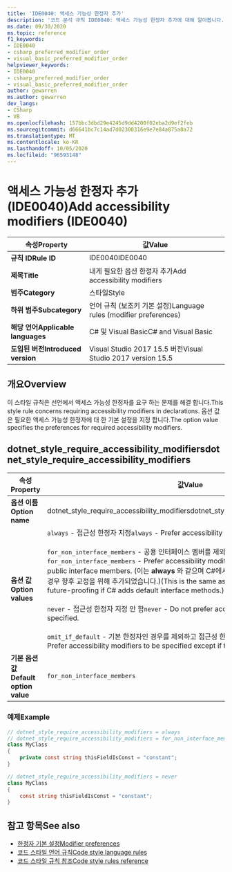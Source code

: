 ```yaml
---
title: 'IDE0040: 액세스 가능성 한정자 추가'
description: '코드 분석 규칙 IDE0040: 액세스 가능성 한정자 추가에 대해 알아봅니다.'
ms.date: 09/30/2020
ms.topic: reference
f1_keywords:
- IDE0040
- csharp_preferred_modifier_order
- visual_basic_preferred_modifier_order
helpviewer_keywords:
- IDE0040
- csharp_preferred_modifier_order
- visual_basic_preferred_modifier_order
author: gewarren
ms.author: gewarren
dev_langs:
- CSharp
- VB
ms.openlocfilehash: 157bbc3dbd29e4245d9dd4200f02eba2d9ef2feb
ms.sourcegitcommit: d66641bc7c14ad7d02300316e9e7e84a875a0a72
ms.translationtype: MT
ms.contentlocale: ko-KR
ms.lasthandoff: 10/05/2020
ms.locfileid: "96593148"
---
```

# <a name="add-accessibility-modifiers-ide0040"></a><span data-ttu-id="6a593-103">액세스 가능성 한정자 추가 (IDE0040)</span><span class="sxs-lookup"><span data-stu-id="6a593-103">Add accessibility modifiers (IDE0040)</span></span>

|<span data-ttu-id="6a593-104">속성</span><span class="sxs-lookup"><span data-stu-id="6a593-104">Property</span></span>|<span data-ttu-id="6a593-105">값</span><span class="sxs-lookup"><span data-stu-id="6a593-105">Value</span></span>|
|-|-|
| <span data-ttu-id="6a593-106">**규칙 ID**</span><span class="sxs-lookup"><span data-stu-id="6a593-106">**Rule ID**</span></span> | <span data-ttu-id="6a593-107">IDE0040</span><span class="sxs-lookup"><span data-stu-id="6a593-107">IDE0040</span></span> |
| <span data-ttu-id="6a593-108">**제목**</span><span class="sxs-lookup"><span data-stu-id="6a593-108">**Title**</span></span> | <span data-ttu-id="6a593-109">내게 필요한 옵션 한정자 추가</span><span class="sxs-lookup"><span data-stu-id="6a593-109">Add accessibility modifiers</span></span> |
| <span data-ttu-id="6a593-110">**범주**</span><span class="sxs-lookup"><span data-stu-id="6a593-110">**Category**</span></span> | <span data-ttu-id="6a593-111">스타일</span><span class="sxs-lookup"><span data-stu-id="6a593-111">Style</span></span> |
| <span data-ttu-id="6a593-112">**하위 범주**</span><span class="sxs-lookup"><span data-stu-id="6a593-112">**Subcategory**</span></span> | <span data-ttu-id="6a593-113">언어 규칙 (보조키 기본 설정)</span><span class="sxs-lookup"><span data-stu-id="6a593-113">Language rules (modifier preferences)</span></span> |
| <span data-ttu-id="6a593-114">**해당 언어**</span><span class="sxs-lookup"><span data-stu-id="6a593-114">**Applicable languages**</span></span> | <span data-ttu-id="6a593-115">C# 및 Visual Basic</span><span class="sxs-lookup"><span data-stu-id="6a593-115">C# and Visual Basic</span></span> |
| <span data-ttu-id="6a593-116">**도입된 버전**</span><span class="sxs-lookup"><span data-stu-id="6a593-116">**Introduced version**</span></span> | <span data-ttu-id="6a593-117">Visual Studio 2017 15.5 버전</span><span class="sxs-lookup"><span data-stu-id="6a593-117">Visual Studio 2017 version 15.5</span></span> |

## <a name="overview"></a><span data-ttu-id="6a593-118">개요</span><span class="sxs-lookup"><span data-stu-id="6a593-118">Overview</span></span>

<span data-ttu-id="6a593-119">이 스타일 규칙은 선언에서 액세스 가능성 한정자를 요구 하는 문제를 해결 합니다.</span><span class="sxs-lookup"><span data-stu-id="6a593-119">This style rule concerns requiring accessibility modifiers in declarations.</span></span> <span data-ttu-id="6a593-120">옵션 값은 필요한 액세스 가능성 한정자에 대 한 기본 설정을 지정 합니다.</span><span class="sxs-lookup"><span data-stu-id="6a593-120">The option value specifies the preferences for required accessibility modifiers.</span></span>

## <a name="dotnet_style_require_accessibility_modifiers"></a><span data-ttu-id="6a593-121">dotnet_style_require_accessibility_modifiers</span><span class="sxs-lookup"><span data-stu-id="6a593-121">dotnet_style_require_accessibility_modifiers</span></span>

|<span data-ttu-id="6a593-122">속성</span><span class="sxs-lookup"><span data-stu-id="6a593-122">Property</span></span>|<span data-ttu-id="6a593-123">값</span><span class="sxs-lookup"><span data-stu-id="6a593-123">Value</span></span>|
|-|-|
| <span data-ttu-id="6a593-124">**옵션 이름**</span><span class="sxs-lookup"><span data-stu-id="6a593-124">**Option name**</span></span> | <span data-ttu-id="6a593-125">dotnet_style_require_accessibility_modifiers</span><span class="sxs-lookup"><span data-stu-id="6a593-125">dotnet_style_require_accessibility_modifiers</span></span>
| <span data-ttu-id="6a593-126">**옵션 값**</span><span class="sxs-lookup"><span data-stu-id="6a593-126">**Option values**</span></span> | <span data-ttu-id="6a593-127">`always` - 접근성 한정자 지정</span><span class="sxs-lookup"><span data-stu-id="6a593-127">`always` - Prefer accessibility modifiers to be specified.</span></span><br /><br /><span data-ttu-id="6a593-128">`for_non_interface_members` - 공용 인터페이스 멤버를 제외하고 접근성 한정자 선언</span><span class="sxs-lookup"><span data-stu-id="6a593-128">`for_non_interface_members` - Prefer accessibility modifiers to be declared except for public interface members.</span></span> <span data-ttu-id="6a593-129">(이는 **always** 와 같으며 C#에서 기본 인터페이스의 메서드를 추가할 경우 향후 교정을 위해 추가되었습니다.)</span><span class="sxs-lookup"><span data-stu-id="6a593-129">(This is the same as **always** and has been added for future-proofing if C# adds default interface methods.)</span></span><br /><br /><span data-ttu-id="6a593-130">`never` - 접근성 한정자 지정 안 함</span><span class="sxs-lookup"><span data-stu-id="6a593-130">`never` - Do not prefer accessibility modifiers to be specified.</span></span><br /><br /><span data-ttu-id="6a593-131">`omit_if_default` - 기본 한정자인 경우를 제외하고 접근성 한정자 지정</span><span class="sxs-lookup"><span data-stu-id="6a593-131">`omit_if_default` - Prefer accessibility modifiers to be specified except if they are the default modifier.</span></span> |
| <span data-ttu-id="6a593-132">**기본 옵션 값**</span><span class="sxs-lookup"><span data-stu-id="6a593-132">**Default option value**</span></span> | `for_non_interface_members` |

### <a name="example"></a><span data-ttu-id="6a593-133">예제</span><span class="sxs-lookup"><span data-stu-id="6a593-133">Example</span></span>

```csharp
// dotnet_style_require_accessibility_modifiers = always
// dotnet_style_require_accessibility_modifiers = for_non_interface_members
class MyClass
{
    private const string thisFieldIsConst = "constant";
}

// dotnet_style_require_accessibility_modifiers = never
class MyClass
{
    const string thisFieldIsConst = "constant";
}
```

## <a name="see-also"></a><span data-ttu-id="6a593-134">참고 항목</span><span class="sxs-lookup"><span data-stu-id="6a593-134">See also</span></span>

- [<span data-ttu-id="6a593-135">한정자 기본 설정</span><span class="sxs-lookup"><span data-stu-id="6a593-135">Modifier preferences</span></span>](modifier-preferences.md)
- [<span data-ttu-id="6a593-136">코드 스타일 언어 규칙</span><span class="sxs-lookup"><span data-stu-id="6a593-136">Code style language rules</span></span>](language-rules.md)
- [<span data-ttu-id="6a593-137">코드 스타일 규칙 참조</span><span class="sxs-lookup"><span data-stu-id="6a593-137">Code style rules reference</span></span>](index.md)
